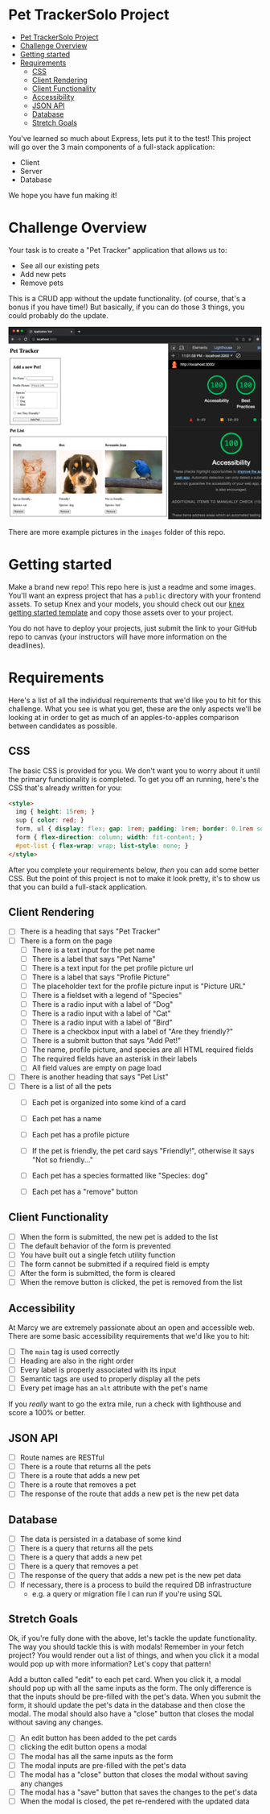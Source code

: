 # Pet TrackerSolo Project

- [Pet TrackerSolo Project](#pet-trackersolo-project)
- [Challenge Overview](#challenge-overview)
- [Getting started](#getting-started)
- [Requirements](#requirements)
  - [CSS](#css)
  - [Client Rendering](#client-rendering)
  - [Client Functionality](#client-functionality)
  - [Accessibility](#accessibility)
  - [JSON API](#json-api)
  - [Database](#database)
  - [Stretch Goals](#stretch-goals)

You've learned so much about Express, lets put it to the test! This project will go over the 3 main components of a full-stack application:

- Client
- Server
- Database

We hope you have fun making it!

# Challenge Overview
Your task is to create a "Pet Tracker" application that allows us to:

- See all our existing pets
- Add new pets
- Remove pets

This is a CRUD app without the update functionality. (of course, that's a bonus if you have time!) But basically, if you can do those 3 things, you could probably do the update.

![Example Site](images/example-site.png)

There are more example pictures in the `images` folder of this repo.

# Getting started
Make a brand new repo! This repo here is just a readme and some images. You'll want an express project that has a `public` directory with your frontend assets. To setup Knex and your models, you should check out our [knex getting started template](https://github.com/The-Marcy-Lab-School/7-x-x-resource_knex-getting-started-template) and copy those assets over to your project.

You do not have to deploy your projects, just submit the link to your GitHub repo to canvas (your instructors will have more information on the deadlines).

# Requirements
Here's a list of all the individual requirements that we'd like you to hit for this challenge. What you see is what you get, these are the only aspects we'll be looking at in order to get as much of an apples-to-apples comparison between candidates as possible.

## CSS
The basic CSS is provided for you. We don't want you to worry about it until the primary functionality is completed. To get you off an running, here's the CSS that's already written for you:

```html
<style>
  img { height: 15rem; }
  sup { color: red; }
  form, ul { display: flex; gap: 1rem; padding: 1rem; border: 0.1rem solid #000; }
  form { flex-direction: column; width: fit-content; }
  #pet-list { flex-wrap: wrap; list-style: none; }
</style>
```

After you complete your requirements below, *then* you can add some better CSS. But the point of this project is not to make it look pretty, it's to show us that you can build a full-stack application.

## Client Rendering

- [ ] There is a heading that says "Pet Tracker"
- [ ] There is a form on the page
  - [ ] There is a text input for the pet name
  - [ ] There is a label that says "Pet Name"
  - [ ] There is a text input for the pet profile picture url
  - [ ] There is a label that says "Profile Picture"
  - [ ] The placeholder text for the profile picture input is "Picture URL"
  - [ ] There is a fieldset with a legend of "Species"
  - [ ] There is a radio input with a label of "Dog"
  - [ ] There is a radio input with a label of "Cat"
  - [ ] There is a radio input with a label of "Bird"
  - [ ] There is a checkbox input with a label of "Are they friendly?"
  - [ ] There is a submit button that says "Add Pet!"
  - [ ] The name, profile picture, and species are all HTML required fields
  - [ ] The required fields have an asterisk in their labels
  - [ ] All field values are empty on page load
- [ ] There is another heading that says "Pet List"
- [ ] There is a list of all the pets
  - [ ] Each pet is organized into some kind of a card
  - [ ] Each pet has a name
  - [ ] Each pet has a profile picture
  - [ ] If the pet is friendly, the pet card says "Friendly!", otherwise it says "Not so friendly..."
  - [ ] Each pet has a species formatted like "Species: dog"
  - [ ] Each pet has a "remove" button


## Client Functionality

- [ ] When the form is submitted, the new pet is added to the list
- [ ] The default behavior of the form is prevented
- [ ] You have built out a single fetch utility function
- [ ] The form cannot be submitted if a required field is empty
- [ ] After the form is submitted, the form is cleared
- [ ] When the remove button is clicked, the pet is removed from the list

## Accessibility
At Marcy we are extremely passionate about an open and accessible web. There are some basic accessibility requirements that we'd like you to hit:

- [ ] The `main` tag is used correctly
- [ ] Heading are also in the right order
- [ ] Every label is properly associated with its input
- [ ] Semantic tags are used to properly display all the pets
- [ ] Every pet image has an `alt` attribute with the pet's name

If you *really* want to go the extra mile, run a check with lighthouse and score a 100% or better.


## JSON API

- [ ] Route names are RESTful
- [ ] There is a route that returns all the pets
- [ ] There is a route that adds a new pet
- [ ] There is a route that removes a pet
- [ ] The response of the route that adds a new pet is the new pet data

## Database

- [ ] The data is persisted in a database of some kind
- [ ] There is a query that returns all the pets
- [ ] There is a query that adds a new pet
- [ ] There is a query that removes a pet
- [ ] The response of the query that adds a new pet is the new pet data
- [ ] If necessary, there is a process to build the required DB infrastructure
  - e.g. a query or migration file I can run if you're using SQL

## Stretch Goals
Ok, if you're fully done with the above, let's tackle the update functionality.
The way you should tackle this is with modals! Remember in your fetch project? You would render out a list of things, and when you click it a modal would pop up with more information? Let's copy that pattern!

Add a button called "edit" to each pet card. When you click it, a modal should pop up with all the same inputs as the form. The only difference is that the inputs should be pre-filled with the pet's data. When you submit the form, it should update the pet's data in the database and then close the modal. The modal should also have a "close" button that closes the modal without saving any changes.

- [ ] An edit button has been added to the pet cards
- [ ] clicking the edit button opens a modal
- [ ] The modal has all the same inputs as the form
- [ ] The modal inputs are pre-filled with the pet's data
- [ ] The modal has a "close" button that closes the modal without saving any changes
- [ ] The modal has a "save" button that saves the changes to the pet's data
- [ ] When the modal is closed, the pet re-rendered with the updated data